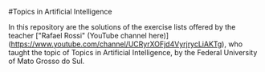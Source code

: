 #Topics in Artificial Intelligence

In this repository are the solutions of the exercise lists offered by the teacher ["Rafael Rossi" (YouTube channel here)] (https://www.youtube.com/channel/UCRyrXOFjd4VyrjrycLiAKTg), who taught the topic of Topics in Artificial Intelligence, by the Federal University of Mato Grosso do Sul.